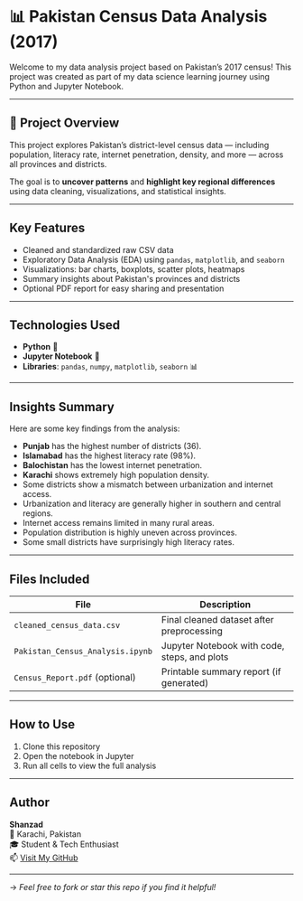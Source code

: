 # 📊 Pakistan Census Data Analysis (2017)

Welcome to my data analysis project based on Pakistan’s 2017 census! This project was created as part of my data science learning journey using Python and Jupyter Notebook.

---

## 📁 Project Overview

This project explores Pakistan’s district-level census data — including population, literacy rate, internet penetration, density, and more — across all provinces and districts.

The goal is to **uncover patterns** and **highlight key regional differences** using data cleaning, visualizations, and statistical insights.

---

##  Key Features

- Cleaned and standardized raw CSV data
- Exploratory Data Analysis (EDA) using `pandas`, `matplotlib`, and `seaborn`
- Visualizations: bar charts, boxplots, scatter plots, heatmaps
- Summary insights about Pakistan's provinces and districts
- Optional PDF report for easy sharing and presentation

---

##  Technologies Used

- **Python** 🐍
- **Jupyter Notebook** 📒
- **Libraries**: `pandas`, `numpy`, `matplotlib`, `seaborn` 📊

---

##  Insights Summary

Here are some key findings from the analysis:

- **Punjab** has the highest number of districts (36).
- **Islamabad** has the highest literacy rate (98%).
- **Balochistan** has the lowest internet penetration.
- **Karachi** shows extremely high population density.
- Some districts show a mismatch between urbanization and internet access.
- Urbanization and literacy are generally higher in southern and central regions.
- Internet access remains limited in many rural areas.
- Population distribution is highly uneven across provinces.
- Some small districts have surprisingly high literacy rates.

---

##  Files Included

| File                        | Description                                      |
|-----------------------------|--------------------------------------------------|
| `cleaned_census_data.csv`  | Final cleaned dataset after preprocessing        |
| `Pakistan_Census_Analysis.ipynb` | Jupyter Notebook with code, steps, and plots |
| `Census_Report.pdf` (optional) | Printable summary report (if generated)     |

---

##  How to Use

1. Clone this repository
2. Open the notebook in Jupyter
3. Run all cells to view the full analysis

---

##  Author

**Shanzad**  
📍 Karachi, Pakistan  
🎓 Student & Tech Enthusiast  
📫 [Visit My GitHub](https://github.com/SHAANZAD) 

---

-> *Feel free to fork or star this repo if you find it helpful!*
